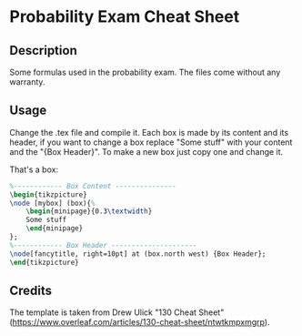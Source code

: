 # Probability Exam Cheat Sheet

## Description
Some formulas used in the probability exam.
The files come without any warranty.

## Usage
Change the .tex file and compile it.
Each box is made by its content and its header, if you want to change a box replace "Some stuff" with your content and the "{Box Header}".
To make a new box just copy one and change it.

That's a box:
```latex
%------------ Box Content ---------------
\begin{tikzpicture}
\node [mybox] (box){%
    \begin{minipage}{0.3\textwidth}
    Some stuff
    \end{minipage}
};
%------------ Box Header ---------------------
\node[fancytitle, right=10pt] at (box.north west) {Box Header};
\end{tikzpicture}
```

## Credits
The template is taken from Drew Ulick "130 Cheat Sheet" (https://www.overleaf.com/articles/130-cheat-sheet/ntwtkmpxmgrp).

